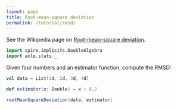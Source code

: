 ```yaml
---
layout: page
title: Root-mean-square deviation
permalink: /tutorial/rmsd/
---
```


See the Wikipedia page on
[Root-mean-square deviation](https://en.wikipedia.org/wiki/Root-mean-square_deviation).

```scala mdoc:silent
import spire.implicits.DoubleAlgebra
import axle.stats._
```

Given four numbers and an estimator function, compute the RMSD:

```scala mdoc
val data = List(1d, 2d, 3d, 4d)

def estimator(x: Double) = x + 0.2

rootMeanSquareDeviation(data, estimator)
```
